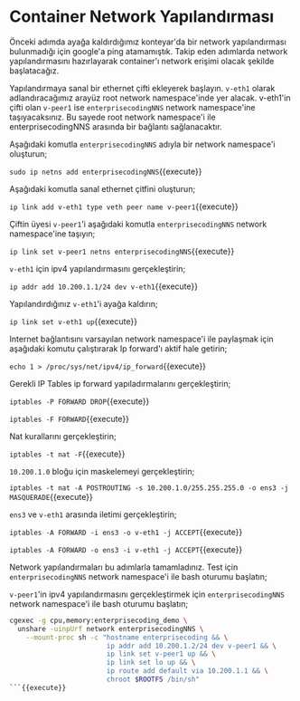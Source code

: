 # Container Network Yapılandırması

Önceki adımda ayağa kaldırdığımız konteyar'da bir network yapılandırması bulunmadığı için google'a ping atamamıştık. Takip eden adımlarda network yapılandırmasını hazırlayarak container'ı network erişimi olacak şekilde başlatacağız.

Yapılandırmaya sanal bir ethernet çifti ekleyerek başlayın. `v-eth1` olarak adlandıracağımız arayüz root network namespace'inde yer alacak. v-eth1'in çifti olan `v-peer1` ise `enterprisecodingNNS` network namespace'ine taşıyacaksınız. Bu sayede root network namespace'i ile enterprisecodingNNS arasında bir bağlantı sağlanacaktır.

Aşağıdaki komutla `enterprisecodingNNS` adıyla bir network namespace'i oluşturun;

`sudo ip netns add enterprisecodingNNS`{{execute}}

Aşağıdaki komutla sanal ethernet çitfini oluşturun;

`ip link add v-eth1 type veth peer name v-peer1`{{execute}}

Çiftin üyesi `v-peer1`'i aşağıdaki komutla `enterprisecodingNNS` network namespace'ine taşıyın;

`ip link set v-peer1 netns enterprisecodingNNS`{{execute}}

`v-eth1` için ipv4 yapılandırmasını gerçekleştirin;

`ip addr add 10.200.1.1/24 dev v-eth1`{{execute}}

Yapılandırdığınız `v-eth1`'i ayağa kaldırın;

`ip link set v-eth1 up`{{execute}}

Internet bağlantısını varsayılan network namespace'i ile paylaşmak için aşağıdaki komutu çalıştırarak Ip forward'ı aktif hale getirin;

`echo 1 > /proc/sys/net/ipv4/ip_forward`{{execute}}

Gerekli IP Tables ip forward yapıladırmalarını gerçekleştirin;

`iptables -P FORWARD DROP`{{execute}}

`iptables -F FORWARD`{{execute}}

Nat kurallarını gerçekleştirin;

`iptables -t nat -F`{{execute}}

`10.200.1.0` bloğu için maskelemeyi gerçekleştirin;

`iptables -t nat -A POSTROUTING -s 10.200.1.0/255.255.255.0 -o ens3 -j MASQUERADE`{{execute}}

`ens3` ve `v-eth1` arasında iletimi gerçekleştirin;

`iptables -A FORWARD -i ens3 -o v-eth1 -j ACCEPT`{{execute}}

`iptables -A FORWARD -o ens3 -i v-eth1 -j ACCEPT`{{execute}}

Network yapılandırmaları bu adımlarla tamamladınız. Test için `enterprisecodingNNS` network namespace'i ile bash oturumu başlatın;

`v-peer1`'in ipv4 yapılandırmasını gerçekleştirmek için `enterprisecodingNNS` network namespace'i ile bash oturumu başlatın;

```bash
cgexec -g cpu,memory:enterprisecoding_demo \
  unshare -uinpUrf network enterprisecodingNNS \
    --mount-proc sh -c "hostname enterprisecoding && \
                        ip addr add 10.200.1.2/24 dev v-peer1 && \
                        ip link set v-peer1 up && \
                        ip link set lo up && \
                        ip route add default via 10.200.1.1 && \
                        chroot $ROOTFS /bin/sh"
```{{execute}}
